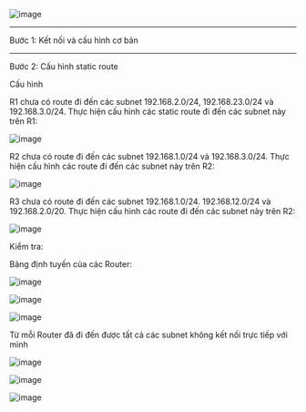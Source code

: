 ![image](https://github.com/user-attachments/assets/355ef06a-f7ca-4d5f-8fd4-97895faeffa8)

---
Bước 1: Kết nối và cấu hình cơ bản

---

Bước 2: Cấu hình static route

Cấu hình

R1 chưa có route đi đến các subnet 192.168.2.0/24, 192.168.23.0/24 và 192.168.3.0/24.
Thực hiện cấu hình các static route đi đến các subnet này trên R1:

![image](https://github.com/user-attachments/assets/29b069ca-a2b7-4f23-b075-edb9ce982f2a)

R2 chưa có route đi đến các subnet 192.168.1.0/24 và 192.168.3.0/24. Thực hiện cấu hình
các route đi đến các subnet này trên R2:

![image](https://github.com/user-attachments/assets/9c8363f8-80e4-4331-8f2b-f2683ca93c27)

R3 chưa có route đi đến các subnet 192.168.1.0/24. 192.168.12.0/24 và 192.168.2.0/20.
Thực hiện cấu hình các route đi đến các subnet này trên R2:

![image](https://github.com/user-attachments/assets/913d176b-df13-4870-8b66-77047ce779bb)

Kiểm tra:

Bảng định tuyến của các Router: 

![image](https://github.com/user-attachments/assets/2e965795-6039-45ff-8757-5188e9c3abd0)

![image](https://github.com/user-attachments/assets/4126cc72-78ad-4478-b37b-b119129c356d)

![image](https://github.com/user-attachments/assets/20f42151-2205-4eab-8f85-971a9d1afea5)

Từ mỗi Router đã đi đến được tất cả các subnet không kết nối trực tiếp với mình

![image](https://github.com/user-attachments/assets/8c8bfe35-d328-415e-b364-cd4f85e64d93)

![image](https://github.com/user-attachments/assets/f04f84b6-2f52-4592-8d6f-05f638761455)

![image](https://github.com/user-attachments/assets/65f4db41-0385-4498-83ef-78c97ec30f08)















